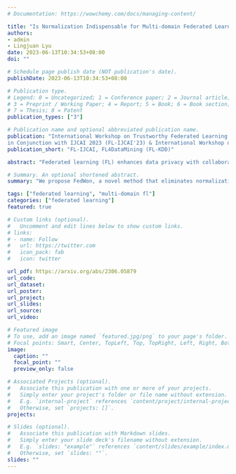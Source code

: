 ```yaml
---
# Documentation: https://wowchemy.com/docs/managing-content/

title: "Is Normalization Indispensable for Multi-domain Federated Learning?"
authors: 
- admin
- Lingjuan Lyu
date: 2023-06-13T10:34:53+08:00
doi: ""

# Schedule page publish date (NOT publication's date).
publishDate: 2023-06-13T10:34:53+08:00

# Publication type.
# Legend: 0 = Uncategorized; 1 = Conference paper; 2 = Journal article;
# 3 = Preprint / Working Paper; 4 = Report; 5 = Book; 6 = Book section;
# 7 = Thesis; 8 = Patent
publication_types: ["3"]

# Publication name and optional abbreviated publication name.
publication: "International Workshop on Trustworthy Federated Learning
in Conjunction with IJCAI 2023 (FL-IJCAI'23) & International Workshop on Federated Learning for Distributed Data Mining (FL4DataMining-KDD'23)"
publication_short: "FL-IJCAI, FL4DataMining (FL-KDD)"

abstract: "Federated learning (FL) enhances data privacy with collaborative in-situ training on decentralized clients. Nevertheless, FL encounters challenges due to non-independent and identically distributed (non-i.i.d) data, leading to potential performance degradation and hindered convergence. While prior studies predominantly addressed the issue of skewed label distribution, our research addresses a crucial yet frequently overlooked problem known as multi-domain FL. In this scenario, clients' data originate from diverse domains with distinct feature distributions, as opposed to label distributions. To address the multi-domain problem in FL, we propose a novel method called Federated learning Without normalizations (FedWon). FedWon draws inspiration from the observation that batch normalization (BN) faces challenges in effectively modeling the statistics of multiple domains, while alternative normalization techniques possess their own limitations. In order to address these issues, FedWon eliminates all normalizations in FL and reparameterizes convolution layers with scaled weight standardization. Through comprehensive experimentation on four datasets and four models, our results demonstrate that FedWon surpasses both FedAvg and the current state-of-the-art method (FedBN) across all experimental setups, achieving notable improvements of over 10% in certain domains. Furthermore, FedWon is versatile for both cross-silo and cross-device FL, exhibiting strong performance even with a batch size as small as 1, thereby catering to resource-constrained devices. Additionally, FedWon effectively tackles the challenge of skewed label distribution."

# Summary. An optional shortened abstract.
summary: "We propose FedWon, a novel method that eliminates normalizations in FL and utilizes scaled weight standardization for multi-domain federated learning. Experimental results on four datasets and models show that FedWon outperforms FedAvg and the state-of-the-art method (FedBN), with improvements exceeding 10% in certain domains. FedWon is versatile for both cross-silo and cross-device FL, even with a small batch size of 1, catering to resource-constrained devices. It also effectively addresses the challenge of skewed label distribution."

tags: ["federated learning", "multi-domain fl"]
categories: ["federated learning"]
featured: true

# Custom links (optional).
#   Uncomment and edit lines below to show custom links.
# links:
# - name: Follow
#   url: https://twitter.com
#   icon_pack: fab
#   icon: twitter

url_pdf: https://arxiv.org/abs/2306.05879
url_code: 
url_dataset: 
url_poster:
url_project:
url_slides:
url_source:
url_video:

# Featured image
# To use, add an image named `featured.jpg/png` to your page's folder. 
# Focal points: Smart, Center, TopLeft, Top, TopRight, Left, Right, BottomLeft, Bottom, BottomRight.
image:
  caption: ""
  focal_point: ""
  preview_only: false

# Associated Projects (optional).
#   Associate this publication with one or more of your projects.
#   Simply enter your project's folder or file name without extension.
#   E.g. `internal-project` references `content/project/internal-project/index.md`.
#   Otherwise, set `projects: []`.
projects:

# Slides (optional).
#   Associate this publication with Markdown slides.
#   Simply enter your slide deck's filename without extension.
#   E.g. `slides: "example"` references `content/slides/example/index.md`.
#   Otherwise, set `slides: ""`.
slides: ""
---
```

